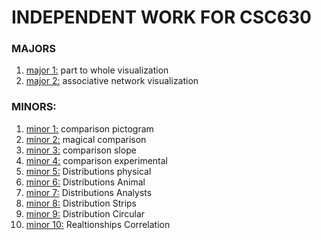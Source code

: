 # INDEPENDENT WORK FOR CSC630

### MAJORS
1. [major 1:]( https://github.com/Brian-Masse/part-to-whole-vis ) part to whole visualization
2. [major 2:]( https://github.com/Brian-Masse/Network-Vis ) associative network visualization

### MINORS:
1. [minor 1:]( https://github.com/Brian-Masse/comparative-pictogram ) comparison pictogram 
2. [minor 2:]( https://github.com/Brian-Masse/comparison-magical ) magical comparison 
3. [minor 3:]( https://github.com/Brian-Masse/comparison-slope ) comparison  slope
4. [minor 4:]( https://github.com/Brian-Masse/Reddit-Comments ) comparison  experimental
5. [minor 5:]( https://github.com/Brian-Masse/Rain-Distribution-Visualization ) Distributions physical
6. [minor 6:]( https://github.com/Brian-Masse/Animals-life-expectancy ) Distributions Animal
7. [minor 7:]( https://github.com/Brian-Masse/Coffee-Chain-Visualization ) Distributions Analysts
8. [minor 8:]( https://github.com/Brian-Masse/Coffee-Chain-Visualization/tree/main/PART%20II ) Distribution Strips
9. [minor 9:]( https://github.com/Brian-Masse/Coffee-Chain-Visualization/tree/main/PART%20III ) Distribution Circular
10. [minor 10:]( https://github.com/Brian-Masse/Coffee-Chain-Visualization/tree/main/PART%20IV ) Realtionships Correlation 
